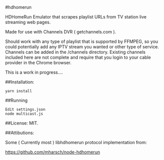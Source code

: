 #hdhomerun

HDHomeRun Emulator that scrapes playlist URLs from TV station live streaming web pages.

Made for use with Channels DVR ( getchannels.com ).

Should work with any type of playlist that is supported by FFMPEG, so you could potentially add any IPTV stream you wanted or other type of service.  Channels can be added in the /channels directory.  Existing channels included here are not complete and require that you login to your cable provider in the Chrome browser.

This is a work in progress....

##Installation:

	yarn install

##Running

    Edit settings.json
    node multicast.js

##License:
MIT.

##Attibutions:

Some ( Currently most ) libhdhomerun protocol implementation from:

https://github.com/mharsch/node-hdhomerun
 
